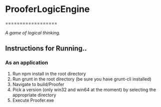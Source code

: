 <h1>ProoferLogicEngine</h1>
==================

<p><i>A game of logical thinking.</i></p>

<h2>Instructions for Running..</h2>
<h3>As an application</h3>
<ol>
<li>Run npm install in the root directory</li>
<li>Run grunt in the root directory (be sure you have grunt-cli installed)</li>
<li>Navigate to build/Proofer</li>
<li>Pick a version (only win32 and win64 at the moment) by selecting the appropriate directory</li>
<li>Execute Proofer.exe</li>
</ol>